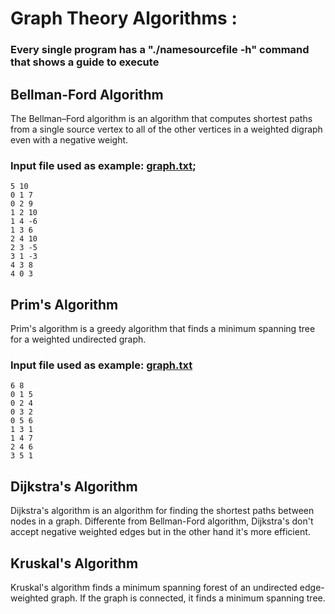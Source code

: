 # Graph Theory Algorithms :
### Every single program has a "./namesourcefile -h" command that shows a guide to execute
## Bellman-Ford Algorithm
The Bellman–Ford algorithm is an algorithm that computes shortest paths from a single source vertex to all of the other vertices in a weighted digraph even with a negative weight.
### Input file used as example: [graph.txt](https://github.com/henriqueaf25/Teoria_dos_Grafos-COMP369/blob/master/Bellman%20Ford/graph.txt);
 ```
5 10
0 1 7
0 2 9
1 2 10
1 4 -6
1 3 6
2 4 10
2 3 -5
3 1 -3
4 3 8
4 0 3
  ```
## Prim's Algorithm
Prim's algorithm is a greedy algorithm that finds a minimum spanning tree for a weighted undirected graph.
### Input file used as example: [graph.txt](https://github.com/henriqueaf25/Teoria_dos_Grafos-COMP369/blob/master/Prim/graph.txt)
 ```
6 8
0 1 5
0 2 4
0 3 2
0 5 6
1 3 1
1 4 7
2 4 6
3 5 1
  ```
## Dijkstra's Algorithm
Dijkstra's algorithm is an algorithm for finding the shortest paths between nodes in a graph. Differente from Bellman-Ford algorithm, Dijkstra's don't accept negative weighted edges but in the other hand it's more efficient. 
## Kruskal's Algorithm
Kruskal's algorithm finds a minimum spanning forest of an undirected edge-weighted graph. If the graph is connected, it finds a minimum spanning tree.
